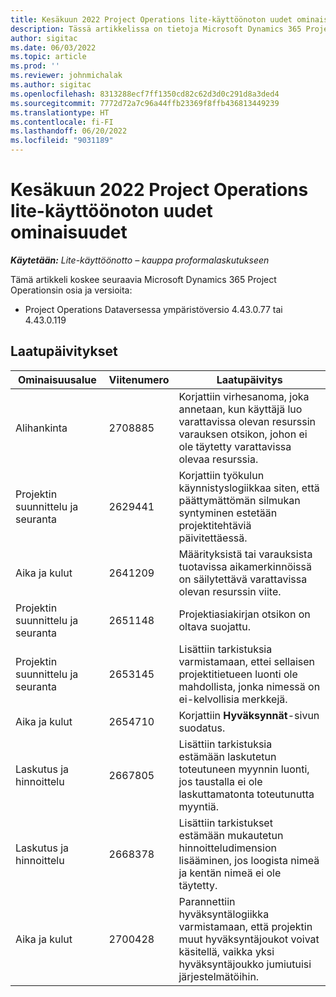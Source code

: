 ```yaml
---
title: Kesäkuun 2022 Project Operations lite-käyttöönoton uudet ominaisuudet
description: Tässä artikkelissa on tietoja Microsoft Dynamics 365 Project Operations Lite -käyttöönoton kesäkuussa 2022 julkaistussa versiossa saatavilla olevista laatupäivityksistä.
author: sigitac
ms.date: 06/03/2022
ms.topic: article
ms.prod: ''
ms.reviewer: johnmichalak
ms.author: sigitac
ms.openlocfilehash: 8313288ecf7ff1350cd82c62d3d0c291d8a3ded4
ms.sourcegitcommit: 7772d72a7c96a44ffb23369f8ffb436813449239
ms.translationtype: HT
ms.contentlocale: fi-FI
ms.lasthandoff: 06/20/2022
ms.locfileid: "9031189"
---
```

# <a name="whats-new-june-2022---project-operations-lite-deployment"></a>Kesäkuun 2022 Project Operations lite-käyttöönoton uudet ominaisuudet

_**Käytetään:** Lite-käyttöönotto – kauppa proformalaskutukseen_

Tämä artikkeli koskee seuraavia Microsoft Dynamics 365 Project Operationsin osia ja versioita:

- Project Operations Dataversessa ympäristöversio 4.43.0.77 tai 4.43.0.119

## <a name="quality-updates"></a>Laatupäivitykset

| Ominaisuusalue | Viitenumero | Laatupäivitys |
| --- | --- | --- |
| Alihankinta | 2708885 | Korjattiin virhesanoma, joka annetaan, kun käyttäjä luo varattavissa olevan resurssin varauksen otsikon, johon ei ole täytetty varattavissa olevaa resurssia. |
| Projektin suunnittelu ja seuranta | 2629441 | Korjattiin työkulun käynnistyslogiikkaa siten, että päättymättömän silmukan syntyminen estetään projektitehtäviä päivitettäessä. |
| Aika ja kulut | 2641209 | Määrityksistä tai varauksista tuotavissa aikamerkinnöissä on säilytettävä varattavissa olevan resurssin viite. |
| Projektin suunnittelu ja seuranta | 2651148 | Projektiasiakirjan otsikon on oltava suojattu.|
| Projektin suunnittelu ja seuranta | 2653145 | Lisättiin tarkistuksia varmistamaan, ettei sellaisen projektitietueen luonti ole mahdollista, jonka nimessä on ei-kelvollisia merkkejä. |
| Aika ja kulut | 2654710 | Korjattiin **Hyväksynnät**-sivun suodatus. |
| Laskutus ja hinnoittelu | 2667805 | Lisättiin tarkistuksia estämään laskutetun toteutuneen myynnin luonti, jos taustalla ei ole laskuttamatonta toteutunutta myyntiä. |
| Laskutus ja hinnoittelu | 2668378 | Lisättiin tarkistukset estämään mukautetun hinnoitteludimension lisääminen, jos loogista nimeä ja kentän nimeä ei ole täytetty. |
| Aika ja kulut | 2700428 | Parannettiin hyväksyntälogiikka varmistamaan, että projektin muut hyväksyntäjoukot voivat käsitellä, vaikka yksi hyväksyntäjoukko jumiutuisi järjestelmätöihin. |
